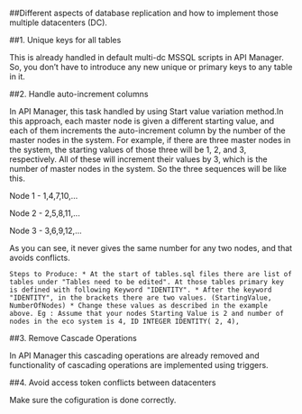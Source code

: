 

##Different aspects of database replication and how to implement those multiple datacenters (DC).

##1. Unique keys for all tables

This is already handled in default multi-dc MSSQL scripts in API Manager. So, you don’t have to introduce any new unique or primary keys to any table in it.

##2. Handle auto-increment columns

In API Manager, this task handled by using Start value variation method.In this approach, each master node is given a different starting value, and each of them increments the auto-increment column by the number of the master nodes in the system. For example, if there are three master nodes in the system, the starting values of those three will be 1, 2, and 3, respectively. All of these will increment their values by 3, which is the number of master nodes in the system. So the three sequences will be like this. 

Node 1 - 1,4,7,10,…

Node 2 - 2,5,8,11,...

Node 3 - 3,6,9,12,...

As you can see, it never gives the same number for any two nodes, and that avoids conflicts. 

``Steps to Produce:
	* At the start of tables.sql files there are list of tables under "Tables need to be edited". At those tables primary key is defined with following Keyword "IDENTITY".
	* After the keyword "IDENTITY", in the brackets there are two values. (StartingValue, NumberOfNodes)
	* Change these values as described in the example above.
	Eg : Assume that your nodes Starting Value is 2 and number of nodes in the eco system is 4,
			ID INTEGER IDENTITY( 2, 4), ``


##3. Remove Cascade Operations

In API Manager this cascading operations are already removed and functionality of cascading operations are implemented using triggers.

##4. Avoid access token conflicts between datacenters

Make sure the cofiguration is done correctly.